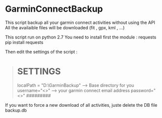 # GarminConnectBackup

This script backup all your garmin connect activities without using the API
All the availaible files will be downloaded (fit , gpx, kml , ...)


This script run on python 2.7
You need to install first the module : requests 
pip install requests

Then edit the settings of the script :

>####
># SETTINGS
>####
>localPath = "D:\GarminBackup" --> Base directory for you 
>username="<<enter Garmin connect email address>>" --> your garmin connect email address
>password="<<enter Garmin connect password>>"
>#########

If you want to force a new download of all activities, juste delete the DB file backup.db